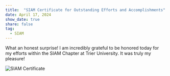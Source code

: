 ```yaml
---
title:  "SIAM Certificate for Outstanding Efforts and Accomplishments"
date: April 17, 2024
show_date: true
share: false
tag:
  - SIAM
---
```


What an honest surprise! I am incredibly grateful to be honored today for my efforts within the SIAM Chapter at Trier University. It was truly my pleasure!

![SIAM Certificate](/images/siam-certificate.jpg)